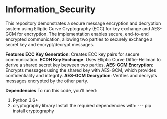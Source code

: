 # Information_Security
This repository demonstrates a secure message encryption and decryption system using Elliptic Curve Cryptography (ECC) for key exchange and AES-GCM for encryption. The implementation enables secure, end-to-end encrypted communication, allowing two parties to securely exchange a secret key and encrypt/decrypt messages.

**Features**
**ECC Key Generation**: Creates ECC key pairs for secure communication.
**ECDH Key Exchange**: Uses Elliptic Curve Diffie-Hellman to derive a shared secret key between two parties.
**AES-GCM Encryption**: Encrypts messages using the shared key with AES-GCM, which provides confidentiality and integrity.
**AES-GCM Decryption**: Verifies and decrypts messages encrypted by the other party.

**Dependencies**
To run this code, you’ll need:
1. Python 3.6+
2. cryptography library
Install the required dependencies with:
  --- pip install cryptography
